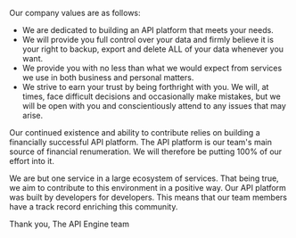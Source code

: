 Our company values are as follows:
* We are dedicated to building an API platform that meets your needs.
* We will provide you full control over your data and firmly believe it is your right to backup, export and delete ALL of your data whenever you want.
* We provide you with no less than what we would expect from services we use in both business and personal matters.
* We strive to earn your trust by being forthright with you. We will, at times, face difficult decisions and occasionally make mistakes, but we will be open with you and  conscientiously attend to any issues that may arise.

Our continued existence and ability to contribute relies on building a financially successful API platform. The API platform is our team's main source of financial renumeration. We will therefore be putting 100% of our effort into it.

We are but one service in a large ecosystem of services. That being true, we aim to contribute to this environment in a positive way. Our API platform was built by developers for developers. This means that our team members have a track record enriching this community.

Thank you,
The API Engine team

